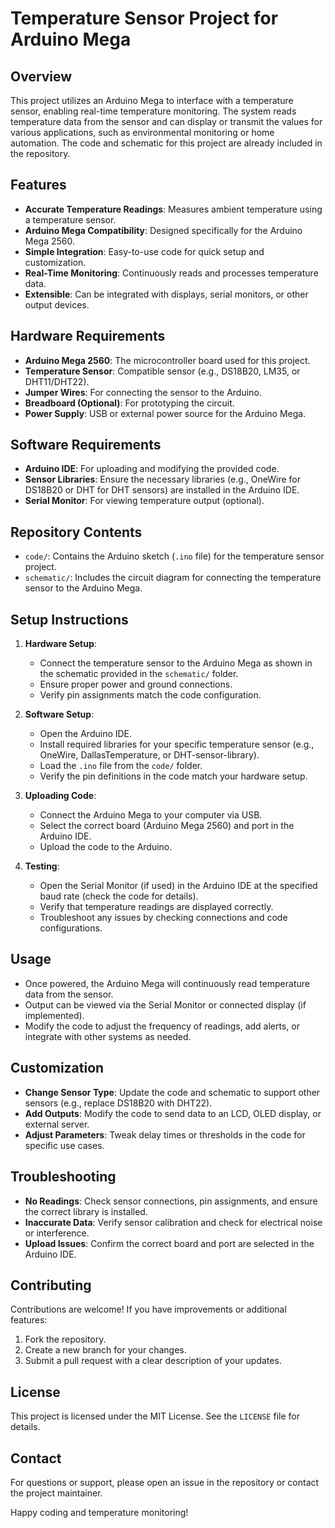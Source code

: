 # Temperature Sensor Project for Arduino Mega

## Overview
This project utilizes an Arduino Mega to interface with a temperature sensor, enabling real-time temperature monitoring. The system reads temperature data from the sensor and can display or transmit the values for various applications, such as environmental monitoring or home automation. The code and schematic for this project are already included in the repository.

## Features
- **Accurate Temperature Readings**: Measures ambient temperature using a temperature sensor.
- **Arduino Mega Compatibility**: Designed specifically for the Arduino Mega 2560.
- **Simple Integration**: Easy-to-use code for quick setup and customization.
- **Real-Time Monitoring**: Continuously reads and processes temperature data.
- **Extensible**: Can be integrated with displays, serial monitors, or other output devices.

## Hardware Requirements
- **Arduino Mega 2560**: The microcontroller board used for this project.
- **Temperature Sensor**: Compatible sensor (e.g., DS18B20, LM35, or DHT11/DHT22).
- **Jumper Wires**: For connecting the sensor to the Arduino.
- **Breadboard (Optional)**: For prototyping the circuit.
- **Power Supply**: USB or external power source for the Arduino Mega.

## Software Requirements
- **Arduino IDE**: For uploading and modifying the provided code.
- **Sensor Libraries**: Ensure the necessary libraries (e.g., OneWire for DS18B20 or DHT for DHT sensors) are installed in the Arduino IDE.
- **Serial Monitor**: For viewing temperature output (optional).

## Repository Contents
- `code/`: Contains the Arduino sketch (`.ino` file) for the temperature sensor project.
- `schematic/`: Includes the circuit diagram for connecting the temperature sensor to the Arduino Mega.

## Setup Instructions
1. **Hardware Setup**:
   - Connect the temperature sensor to the Arduino Mega as shown in the schematic provided in the `schematic/` folder.
   - Ensure proper power and ground connections.
   - Verify pin assignments match the code configuration.

2. **Software Setup**:
   - Open the Arduino IDE.
   - Install required libraries for your specific temperature sensor (e.g., OneWire, DallasTemperature, or DHT-sensor-library).
   - Load the `.ino` file from the `code/` folder.
   - Verify the pin definitions in the code match your hardware setup.

3. **Uploading Code**:
   - Connect the Arduino Mega to your computer via USB.
   - Select the correct board (Arduino Mega 2560) and port in the Arduino IDE.
   - Upload the code to the Arduino.

4. **Testing**:
   - Open the Serial Monitor (if used) in the Arduino IDE at the specified baud rate (check the code for details).
   - Verify that temperature readings are displayed correctly.
   - Troubleshoot any issues by checking connections and code configurations.

## Usage
- Once powered, the Arduino Mega will continuously read temperature data from the sensor.
- Output can be viewed via the Serial Monitor or connected display (if implemented).
- Modify the code to adjust the frequency of readings, add alerts, or integrate with other systems as needed.

## Customization
- **Change Sensor Type**: Update the code and schematic to support other sensors (e.g., replace DS18B20 with DHT22).
- **Add Outputs**: Modify the code to send data to an LCD, OLED display, or external server.
- **Adjust Parameters**: Tweak delay times or thresholds in the code for specific use cases.

## Troubleshooting
- **No Readings**: Check sensor connections, pin assignments, and ensure the correct library is installed.
- **Inaccurate Data**: Verify sensor calibration and check for electrical noise or interference.
- **Upload Issues**: Confirm the correct board and port are selected in the Arduino IDE.

## Contributing
Contributions are welcome! If you have improvements or additional features:
1. Fork the repository.
2. Create a new branch for your changes.
3. Submit a pull request with a clear description of your updates.

## License
This project is licensed under the MIT License. See the `LICENSE` file for details.

## Contact
For questions or support, please open an issue in the repository or contact the project maintainer.

Happy coding and temperature monitoring!